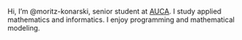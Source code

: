 Hi, I’m @moritz-konarski, senior student at [AUCA](https://auca.kg). 
I study applied mathematics and informatics. 
I enjoy programming and mathematical modeling. 
